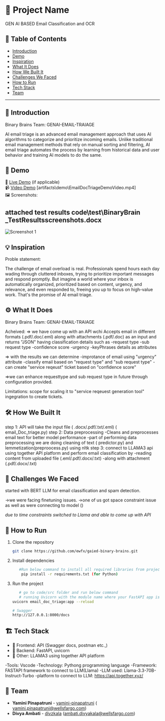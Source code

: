 # 🚀 Project Name
GEN AI BASED Email Classification and OCR
## 📌 Table of Contents
- [Introduction](#introduction)
- [Demo](#demo)
- [Inspiration](#inspiration)
- [What It Does](#what-it-does)
- [How We Built It](#how-we-built-it)
- [Challenges We Faced](#challenges-we-faced)
- [How to Run](#how-to-run)
- [Tech Stack](#tech-stack)
- [Team](#team)

---

## 🎯 Introduction
Binary Brains Team: GENAI-EMAIL-TRAIAGE

AI email triage is an ​​advanced email management approach that uses AI algorithms to categorize and prioritize incoming emails. Unlike traditional email management methods that rely on manual sorting and filtering, AI email triage automates the process by learning from historical data and user behavior and training AI models to do the same.



## 🎥 Demo
🔗 [Live Demo](#) (if applicable)  
📹 [Video Demo](#) [artifacts\demo\EmailDocTriageDemoVideo.mp4]  
🖼️ Screenshots:
 ## attached test results code\test\BinaryBrain _TestResultsscreenshots.docx

![Screenshot 1](link-to-image)

## 💡 Inspiration
Proble statement:

The challenge of email overload is real. Professionals spend hours each day wading through cluttered inboxes, trying to prioritize important messages and respond promptly.
But imagine a world where your inbox is automatically organized, prioritized based on content, urgency, and relevance, and even responded to, freeing you up to focus on high-value work. That's the promise of AI email triage.

## ⚙️ What It Does
Binary Brains Team: GENAI-EMAIL-TRAIAGE


Acheived:
=> we have come up with an API wchi Accepts email in different formats (.pdf/.doc/.eml) along with attachments (.pdf/.doc) as  an input and returns "JSON" having classification details such as 
   -request type
   -sub request type
   -confidence score
   -urgency
   -keyPhrases
  details  as attributes

=> with the results we can determine 
   -improtance of email using "urgency" attribute 
   -classify email based on "request type" and "sub request type" 
   -can create "service reqeust" ticket based on "confidence score"

=>we can enhance requesttype and sub request type in future through configuration provided.

Limitations:
scope for scaling it to "service reqeuest generation tool" ingegration to create tickets.

## 🛠️ How We Built It

step 1: API will take the input file ( .docx/.pdf/.txt/.eml) ( email_Doc_triage.py)
step 2: Data preprocessing
         -Cleans and preprocesses email text for better model performance 
         -part of performing  data preprocessing we are doing cleaning of text ( predictor.py) and lemmetization(preproocess.py) using nltk
step 3: connect to LLAMA3  api using together API platform and perform email classification by
         -reading content from uploaded file (.eml/.pdf/.docx/.txt) 
         -along with attachment (.pdf/.docx/.txt) 



## 🚧 Challenges We Faced
started with BERT LLM for email classification  and spam detection.

->we were facing finetuning issues.
->one of us got space constraint issue as well as were connecting to model () 

*due to time constraints switched to Llama and able to come up with API*




## 🏃 How to Run
1. Clone the repository  
   ```sh
   git clone https://github.com/ewfx/gaied-binary-brains.git
   ```
2. Install dependencies  
   ```sh
      #Run below command to install all required libraries from project root folder
       pip install -r requirements.txt (for Python)
   ```
3. Run the project  
   ```sh
      # go to code/src folder and run below command
      # running Uvicorn with the module name where your FastAPI app is inside 
   uvicorn email_doc_triage:app --reload

   # Swagger 
   http://127.0.0.1:8000/docs
   ```

## 🏗️ Tech Stack


- 🔹 Frontend: API (Swagger docs, postman etc.,)
- 🔹 Backend: FastAPI, uvicorn
- 🔹 Other: LLAMA3 using together API platform

-Tools: Vscode
-Technology: Pythong programming language
-Framework: FASTAPI framework to connect to LLM(Llama)
-LLM used: Llama-3.3-70B-Instruct-Turbo
-platform to connect to LLM: https://api.together.xyz/

## 👥 Team
- **Yamini Pinapatruni** - [yamini-pinapatruni](#) ( yamini.pinapatruni@wellsfargo.com)
- **Divya Ambati** - [divzkala](#) (ambati.divyakala@wellsfargo.com)
